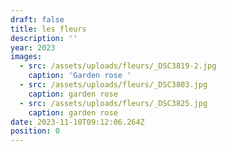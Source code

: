 ```yaml
---
draft: false
title: les fleurs
description: ''
year: 2023
images:
  - src: /assets/uploads/fleurs/_DSC3819-2.jpg
    caption: 'Garden rose '
  - src: /assets/uploads/fleurs/_DSC3803.jpg
    caption: garden rose
  - src: /assets/uploads/fleurs/_DSC3825.jpg
    caption: garden rose
date: 2023-11-10T09:12:06.264Z
position: 0
---
```



